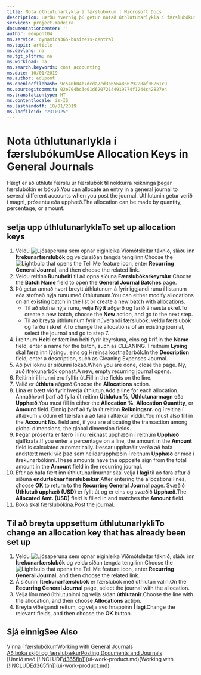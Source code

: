 ```yaml
---
title: Nota úthlutunarlykla í færslubókum | Microsoft Docs
description: Lærðu hvernig þú getur notað úthlutunarlykla í færslubókum.
services: project-madeira
documentationcenter: ''
author: edupont04
ms.service: dynamics365-business-central
ms.topic: article
ms.devlang: na
ms.tgt_pltfrm: na
ms.workload: na
ms.search.keywords: cost accounting
ms.date: 10/01/2019
ms.author: edupont
ms.openlocfilehash: 9c540b04b7dcda7cd3b656a86679228af08261c9
ms.sourcegitcommit: 02e704bc3e01d62072144919774f1244c42827e4
ms.translationtype: HT
ms.contentlocale: is-IS
ms.lasthandoff: 10/01/2019
ms.locfileid: "2310925"
---
```

# <a name="use-allocation-keys-in-general-journals"></a><span data-ttu-id="0d069-103">Nota úthlutunarlykla í færslubókum</span><span class="sxs-lookup"><span data-stu-id="0d069-103">Use Allocation Keys in General Journals</span></span>
<span data-ttu-id="0d069-104">Hægt er að úthluta færslu úr færslubók til nokkurra reikninga þegar færslubókin er bókuð.</span><span class="sxs-lookup"><span data-stu-id="0d069-104">You can allocate an entry in a general journal to several different accounts when you post the journal.</span></span> <span data-ttu-id="0d069-105">Úthlutunin getur verið í magni, prósentu eða upphæð.</span><span class="sxs-lookup"><span data-stu-id="0d069-105">The allocation can be made by quantity, percentage, or amount.</span></span>

## <a name="to-set-up-allocation-keys"></a><span data-ttu-id="0d069-106">setja upp úthlutunarlykla</span><span class="sxs-lookup"><span data-stu-id="0d069-106">To set up allocation keys</span></span>
1. <span data-ttu-id="0d069-107">Veldu ![Ljósaperuna sem opnar eiginleika Viðmótsleitar](media/ui-search/search_small.png "Segðu mér hvað þú vilt gera") táknið, sláðu inn **Ítrekunarfærslubók** og veldu síðan tengda tengilinn.</span><span class="sxs-lookup"><span data-stu-id="0d069-107">Choose the ![Lightbulb that opens the Tell Me feature](media/ui-search/search_small.png "Tell me what you want to do") icon, enter **Recurring General Journal**, and then choose the related link.</span></span>
2. <span data-ttu-id="0d069-108">Veldu reitinn **Runuheiti** til að opna síðuna **Færslubókarkeyrslur**.</span><span class="sxs-lookup"><span data-stu-id="0d069-108">Choose the **Batch Name** field to open the **General Journal Batches** page.</span></span>
3. <span data-ttu-id="0d069-109">Þú getur annað hvort breytt úthlutunum á fyrirliggjandi runu í listanum eða stofnað nýja runu með úthlutunum.</span><span class="sxs-lookup"><span data-stu-id="0d069-109">You can either modify allocations on an existing batch in the list or create a new batch with allocations.</span></span>
   * <span data-ttu-id="0d069-110">Til að stofna nýja runu, velja **Nýtt** aðgerð og farið á næsta skref.</span><span class="sxs-lookup"><span data-stu-id="0d069-110">To create a new batch, choose the **New** action, and go to the next step.</span></span>
   * <span data-ttu-id="0d069-111">Til að breyta úthlutunum fyrir núverandi færslubók, veldu færslubók og farðu í skref 7.</span><span class="sxs-lookup"><span data-stu-id="0d069-111">To change the allocations of an existing journal, select the journal and go to step 7.</span></span>    
4. <span data-ttu-id="0d069-112">Í reitnum **Heiti** er fært inn heiti fyrir keyrsluna, eins og Þrif.</span><span class="sxs-lookup"><span data-stu-id="0d069-112">In the **Name** field, enter a name for the batch, such as CLEANING.</span></span> <span data-ttu-id="0d069-113">Í reitnum **Lýsing** skal færa inn lýsingu, eins og Hreinsa kostnaðarbók.</span><span class="sxs-lookup"><span data-stu-id="0d069-113">In the **Description** field, enter a description, such as Cleaning Expenses Journal.</span></span>
5. <span data-ttu-id="0d069-114">Að því loknu er síðunni lokað.</span><span class="sxs-lookup"><span data-stu-id="0d069-114">When you are done, close the page.</span></span> <span data-ttu-id="0d069-115">Ný, auð ítrekunarbók opnast.</span><span class="sxs-lookup"><span data-stu-id="0d069-115">A new, empty recurring journal opens.</span></span>
6. <span data-ttu-id="0d069-116">Reitirnir í línunni eru fylltir út.</span><span class="sxs-lookup"><span data-stu-id="0d069-116">Fill in the fields on the line.</span></span>
7. <span data-ttu-id="0d069-117">Valið er **úthluta** aðgerð.</span><span class="sxs-lookup"><span data-stu-id="0d069-117">Choose the **Allocations** action.</span></span>
8. <span data-ttu-id="0d069-118">Lína er bætt við fyrir hverja úthlutun.</span><span class="sxs-lookup"><span data-stu-id="0d069-118">Add a line for each allocation.</span></span> <span data-ttu-id="0d069-119">Annaðhvort þarf að fylla út reitinn **Úthlutun %**, **Úthlutunarmagn** eða **Upphæð**.</span><span class="sxs-lookup"><span data-stu-id="0d069-119">You must fill in either the **Allocation %**, **Allocation Quantity**, or **Amount** field.</span></span> <span data-ttu-id="0d069-120">Einnig þarf að fylla út reitinn **Reikningsnr.** og í reitina í altækum víddum ef færslan á að fara í altækar víddir.</span><span class="sxs-lookup"><span data-stu-id="0d069-120">You must also fill in the **Account No.** field and, if you are allocating the transaction among global dimensions, the global dimension fields.</span></span>
9. <span data-ttu-id="0d069-121">Þegar prósenta er færð í línu reiknast upphæðin í reitnum **Upphæð** sjálfkrafa.</span><span class="sxs-lookup"><span data-stu-id="0d069-121">If you enter a percentage on a line, the amount in the **Amount** field is calculated automatically.</span></span> <span data-ttu-id="0d069-122">Þessar upphæðir verða að hafa andstætt merki við það sem heildarupphæðin í reitnum **Upphæð** er með í ítrekunarbókinni.</span><span class="sxs-lookup"><span data-stu-id="0d069-122">These amounts have the opposite sign from the total amount in the **Amount** field in the recurring journal.</span></span>
10. <span data-ttu-id="0d069-123">Eftir að hafa fært inn úthlutunarlínurnar skal velja **Í lagi** til að fara aftur á síðuna **endurteknar færslubækur**.</span><span class="sxs-lookup"><span data-stu-id="0d069-123">After entering the allocations lines, choose **OK** to return to the **Recurring General Journal** page.</span></span> <span data-ttu-id="0d069-124">Svæðið **Úthlutuð upphæð (USD)** er fyllt út og er eins og svæðið **Upphæð**.</span><span class="sxs-lookup"><span data-stu-id="0d069-124">The **Allocated Amt. (USD)** field is filled in and matches the **Amount** field.</span></span>
11. <span data-ttu-id="0d069-125">Bóka skal færslubókina.</span><span class="sxs-lookup"><span data-stu-id="0d069-125">Post the journal.</span></span>

## <a name="to-change-an-allocation-key-that-has-already-been-set-up"></a><span data-ttu-id="0d069-126">Til að breyta uppsettum úthlutunarlykli</span><span class="sxs-lookup"><span data-stu-id="0d069-126">To change an allocation key that has already been set up</span></span>
1. <span data-ttu-id="0d069-127">Veldu ![Ljósaperuna sem opnar eiginleika Viðmótsleitar](media/ui-search/search_small.png "Segðu mér hvað þú vilt gera") táknið, sláðu inn **Ítrekunarfærslubók** og veldu síðan tengda tengilinn.</span><span class="sxs-lookup"><span data-stu-id="0d069-127">Choose the ![Lightbulb that opens the Tell Me feature](media/ui-search/search_small.png "Tell me what you want to do") icon, enter **Recurring General Journal**, and then choose the related link.</span></span>
2. <span data-ttu-id="0d069-128">Á síðunni **Ítrekunarfærslubók** er færslubók með úthlutun valin.</span><span class="sxs-lookup"><span data-stu-id="0d069-128">On the **Recurring General Journal** page, select the journal with the allocation.</span></span>
3. <span data-ttu-id="0d069-129">Velja línu með úthlutuninni og velja síðan **úthlutanir**.</span><span class="sxs-lookup"><span data-stu-id="0d069-129">Choose the line with the allocation, and then choose **Allocations** action.</span></span>
4. <span data-ttu-id="0d069-130">Breyta viðeigandi reitum, og velja svo hnappinn **Í lagi**.</span><span class="sxs-lookup"><span data-stu-id="0d069-130">Change the relevant fields, and then choose the **OK** button.</span></span>

## <a name="see-also"></a><span data-ttu-id="0d069-131">Sjá einnig</span><span class="sxs-lookup"><span data-stu-id="0d069-131">See Also</span></span>
[<span data-ttu-id="0d069-132">Vinna í færslubókum</span><span class="sxs-lookup"><span data-stu-id="0d069-132">Working with General Journals</span></span>](ui-work-general-journals.md)  
[<span data-ttu-id="0d069-133">Að bóka skjöl og færslubækur</span><span class="sxs-lookup"><span data-stu-id="0d069-133">Posting Documents and Journals</span></span>](ui-post-documents-journals.md)  
<span data-ttu-id="0d069-134">[Unnið með [!INCLUDE[d365fin](includes/d365fin_md.md)]](ui-work-product.md)</span><span class="sxs-lookup"><span data-stu-id="0d069-134">[Working with [!INCLUDE[d365fin](includes/d365fin_md.md)]](ui-work-product.md)</span></span>
